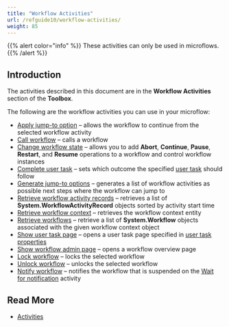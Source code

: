 ```yaml
---
title: "Workflow Activities"
url: /refguide10/workflow-activities/
weight: 85
---
```


{{% alert color="info" %}}
These activities can only be used in microflows.
{{% /alert %}}

## Introduction

The activities described in this document are in the **Workflow Activities** section of the **Toolbox**.

The following are the workflow activities you can use in your microflow:

* [Apply jump-to option](/refguide10/apply-jump-to-option/) – allows the workflow to continue from the selected workflow activity
* [Call workflow](/refguide10/workflow-call/) – calls a workflow
* [Change workflow state](/refguide10/change-workflow-state/) – allows you to add **Abort**, **Continue**, **Pause**, **Restart**, and **Resume** operations to a workflow and control workflow instances
* [Complete user task](/refguide10/complete-user-task/) – sets which outcome the specified [user task](/refguide10/user-task/) should follow
* [Generate jump-to options](/refguide10/generate-jump-to-options/) – generates a list of workflow activities as possible next steps where the workflow can jump to
* [Retrieve workflow activity records](/refguide10/retrieve-workflow-activity-records/) – retrieves a list of **System.WorkflowActivityRecord** objects sorted by activity start time
* [Retrieve workflow context](/refguide10/retrieve-workflow-context/) – retrieves the workflow context entity
* [Retrieve workflows](/refguide10/retrieve-workflows/) – retrieve a list of **System.Workflow** objects associated with the given workflow context object
* [Show user task page](/refguide10/show-task-page/) – opens a user task page specified in [user task properties](/refguide10/user-task/) 
* [Show workflow admin page](/refguide10/show-workflow-page/) – opens a workflow overview page
* [Lock workflow](/refguide10/lock-workflow/) – locks the selected workflow
* [Unlock workflow](/refguide10/unlock-workflow/) – unlocks the selected workflow
* [Notify workflow](/refguide10/notify-workflow/) – notifies the workflow that is suspended on the [Wait for notification](/refguide10/wait-for-notification/) activity

## Read More

* [Activities](/refguide10/activities/)
